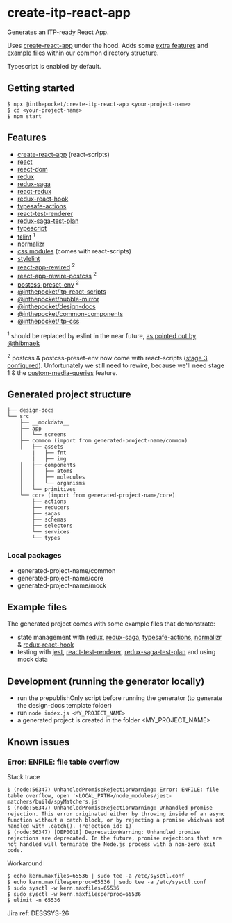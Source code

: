 # create-itp-react-app
Generates an ITP-ready React App.

Uses [create-react-app](https://github.com/facebook/create-react-app/) under the hood. Adds some [extra features](#features) and [example files](#example-files) within our common directory structure.

Typescript is enabled by default.

## Getting started

```
$ npx @inthepocket/create-itp-react-app <your-project-name>
$ cd <your-project-name>
$ npm start
```

## Features
* [create-react-app](https://github.com/facebook/create-react-app) (react-scripts)
* [react](https://github.com/facebook/react)
* [react-dom](https://reactjs.org/docs/react-dom.html)
* [redux](https://github.com/reduxjs/redux)
* [redux-saga](https://github.com/redux-saga/)
* [react-redux](https://github.com/reduxjs/react-redux)
* [redux-react-hook](https://github.com/facebookincubator/redux-react-hook)
* [typesafe-actions](https://github.com/piotrwitek/typesafe-actions)
* [react-test-renderer](https://reactjs.org/docs/test-renderer.html)
* [redux-saga-test-plan](https://github.com/jfairbank/redux-saga-test-plan)
* [typescript](https://github.com/Microsoft/TypeScript)
* [tslint](https://palantir.github.io/tslint/) <sup>1</sup>
* [normalizr](https://github.com/paularmstrong/normalizr)
* [css modules](https://github.com/css-modules/css-modules) (comes with react-scripts)
* [stylelint](https://github.com/stylelint/stylelint)
* [react-app-rewired](https://github.com/timarney/react-app-rewired) <sup>2</sup>
* [react-app-rewire-postcss](https://github.com/csstools/react-app-rewire-postcss) <sup>2</sup>
* [postcss-preset-env](https://preset-env.cssdb.org/) <sup>2</sup>
* [@inthepocket/itp-react-scripts](https://github.com/inthepocket/itp-react-scripts)
* [@inthepocket/hubble-mirror](https://github.com/inthepocket/hubble-mirror)
* [@inthepocket/design-docs](https://github.com/inthepocket/itp-react-components/tree/develop/packages/design-docs)
* [@inthepocket/common-components](https://github.com/inthepocket/itp-react-components)
* [@inthepocket/itp-css](https://bitbucket.org/inthepocket/itp-css/)

<sup>1</sup> should be replaced by eslint in the near future, [as pointed out by @thibmaek](https://github.com/inthepocket/itp-react-components/pull/41#issuecomment-468187783)

<sup>2</sup> postcss & postcss-preset-env now come with react-scripts ([stage 3 configured](https://github.com/facebook/create-react-app/blob/master/packages/react-scripts/config/webpack.config.js)). Unfortunately we still need to rewire, because we'll need stage 1 & the [custom-media-queries](https://cssdb.org/#custom-media-queries) feature.

## Generated project structure

```
├── design-docs
└── src
    ├── __mockdata__
    ├── app
    │   └── screens
    ├── common (import from generated-project-name/common)
    │   ├── assets
        |   ├── fnt
        |   ├── img
    │   ├── components
    │   │   ├── atoms
    │   │   ├── molecules
    │   │   └── organisms
    │   └── primitives
    └── core (import from generated-project-name/core)
        ├── actions
        ├── reducers
        ├── sagas
        ├── schemas
        ├── selectors
        └── services
        └── types
```

### Local packages

- generated-project-name/common
- generated-project-name/core
- generated-project-name/mock

## Example files

The generated project comes with some example files that demonstrate:

 * state management with [redux](https://github.com/reduxjs/redux), [redux-saga](https://github.com/redux-saga/redux-saga), [typesafe-actions](https://github.com/piotrwitek/typesafe-actions), [normalizr](https://github.com/paularmstrong/normalizr) & [redux-react-hook](https://github.com/facebookincubator/redux-react-hook)
 * testing with [jest](https://github.com/facebook/jest), [react-test-renderer](https://reactjs.org/docs/test-renderer.html), [redux-saga-test-plan](https://github.com/jfairbank/redux-saga-test-plan) and using mock data

## Development (running the generator locally)

- run the prepublishOnly script before running the generator (to generate the design-docs template folder)
- run `node index.js <MY_PROJECT_NAME>`
- a generated project is created in the folder <MY_PROJECT_NAME>

## Known issues

### Error: ENFILE: file table overflow

Stack trace

```
$ (node:56347) UnhandledPromiseRejectionWarning: Error: ENFILE: file table overflow, open '<LOCAL_PATH>/node_modules/jest-matchers/build/spyMatchers.js'
$ (node:56347) UnhandledPromiseRejectionWarning: Unhandled promise rejection. This error originated either by throwing inside of an async function without a catch block, or by rejecting a promise whichwas not handled with .catch(). (rejection id: 1)
$ (node:56347) [DEP0018] DeprecationWarning: Unhandled promise rejections are deprecated. In the future, promise rejections that are not handled will terminate the Node.js process with a non-zero exit code.
```

Workaround

```
$ echo kern.maxfiles=65536 | sudo tee -a /etc/sysctl.conf
$ echo kern.maxfilesperproc=65536 | sudo tee -a /etc/sysctl.conf
$ sudo sysctl -w kern.maxfiles=65536
$ sudo sysctl -w kern.maxfilesperproc=65536
$ ulimit -n 65536
```

Jira ref: DESSSYS-26
